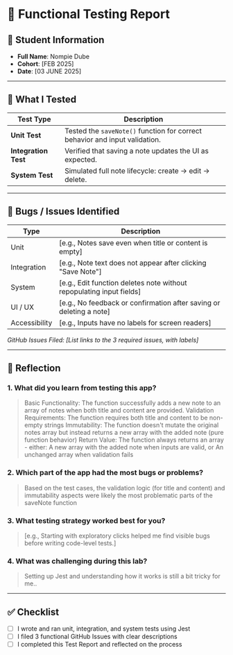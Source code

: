 # 🧪 Functional Testing Report

## 👤 Student Information
- **Full Name**: Nompie Dube 
- **Cohort**: [FEB 2025]  
- **Date**: [03 JUNE 2025]  

---

## 🧪 What I Tested

| Test Type        | Description                                                                 |
|------------------|------------------------------------------------------------------------------|
| **Unit Test**     | Tested the `saveNote()` function for correct behavior and input validation. |
| **Integration Test** | Verified that saving a note updates the UI as expected.                     |
| **System Test**   | Simulated full note lifecycle: create → edit → delete.                      |

---

## 🐛 Bugs / Issues Identified

| Type             | Description                                                                 |
|------------------|------------------------------------------------------------------------------|
| Unit             | [e.g., Notes save even when title or content is empty]                      |
| Integration      | [e.g., Note text does not appear after clicking "Save Note"]                |
| System           | [e.g., Edit function deletes note without repopulating input fields]        |
| UI / UX          | [e.g., No feedback or confirmation after saving or deleting a note]         |
| Accessibility    | [e.g., Inputs have no labels for screen readers]                            |

*GitHub Issues Filed: [List links to the 3 required issues, with labels]*

---

## 💬 Reflection

### 1. What did you learn from testing this app?
>Basic Functionality: The function successfully adds a new note to an array of notes when both title and content are provided.
>Validation Requirements: The function requires both title and content to be non-empty strings
>Immutability: The function doesn't mutate the original notes array but instead returns a new array with the added note (pure function behavior)
>Return Value: The function always returns an array - either:
A new array with the added note when inputs are valid, or
An unchanged array when validation fails

### 2. Which part of the app had the most bugs or problems?
> Based on the test cases, the validation logic (for title and content) and immutability aspects were likely the most problematic parts of the saveNote function

### 3. What testing strategy worked best for you?
> [e.g., Starting with exploratory clicks helped me find visible bugs before writing code-level tests.]

### 4. What was challenging during this lab?
>  Setting up Jest and understanding how it works is still a bit tricky for me..

---

## ✅ Checklist

- [ ] I wrote and ran unit, integration, and system tests using Jest  
- [ ] I filed 3 functional GitHub Issues with clear descriptions  
- [ ] I completed this Test Report and reflected on the process  
